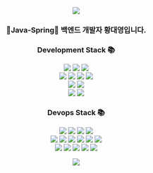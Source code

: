 <p align="center">
<img src="https://capsule-render.vercel.app/api?&type=waving&color=auto&customColorList=7&height=180&section=header&text=Daeyoung's%20Hub&fontSize=50&animation=fadeIn&fontAlignY=45" />
</p>

<!-- <div align='center'>🌼Java-Spring🌼 백엔드 개발자 황대영입니다.</div>
<br>
<div align='center'> Email : geungan9@gmail.com</div>
<div align='center'> Blog : <a href="https://coding-business.tistory.com">코딩과 비지니스</a></div>


<h4 align="center">backend</h4>
<p align="center">
  <img wide="25" height="25" src="https://github.com/dae0hwang/Ignorant_English_Service/assets/103154389/aa9f01bd-45d6-47f7-ba9d-8ee843e952d1">
  <img wide="35" height="35" src="https://github.com/dae0hwang/Ignorant_English_Service/assets/103154389/f496908b-1a00-4ed0-bcb9-1f52e01c30b9">
</p> -->


<div align='center'>
  
### 🌼Java-Spring🌼 백엔드 개발자 황대영입니다.

<!-- <br /> -->

###  Development Stack 📚
<div align=center>
  <img src="https://img.shields.io/badge/springboot-6DB33F?style=for-the-badge&logo=springboot&logoColor=white"> 
  <img src="https://img.shields.io/badge/java-007396?style=for-the-badge&logo=java&logoColor=white"> 
  <img src="https://img.shields.io/badge/spring-6DB33F?style=for-the-badge&logo=spring&logoColor=white"> 
  <br>
  <img src="https://img.shields.io/badge/html5-E34F26?style=for-the-badge&logo=html5&logoColor=white"> 
  <img src="https://img.shields.io/badge/css3-1572B6?style=for-the-badge&logo=css3&logoColor=white"> 
  <img src="https://img.shields.io/badge/javascript-F7DF1E?style=for-the-badge&logo=javascript&logoColor=white">
  <img src="https://img.shields.io/badge/bootstrap-7952B3?style=for-the-badge&logo=bootstrap&logoColor=white">
  <br>
  <img src="https://img.shields.io/badge/mysql-4479A1?style=for-the-badge&logo=mysql&logoColor=white"> 
  <img src="https://img.shields.io/badge/Redis-DC382D?style=for-the-badge&logo=Redis&logoColor=white"> 
  <br>
  <img src="https://img.shields.io/badge/jpa-FA6831?style=for-the-badge&logo=jpa&logoColor=white"> 
  <img src="https://img.shields.io/badge/querydsl-139BB4?style=for-the-badge&logo=querydsl&logoColor=white"> 
</div>
  
### Devops Stack 📚
<div align=center>
  <img src="https://img.shields.io/badge/nginx-009639?style=for-the-badge&logo=nginx&logoColor=white"> 
  <img src="https://img.shields.io/badge/apachekafka-231F20?style=for-the-badge&logo=apachekafka&logoColor=white"> 
  <img src="https://img.shields.io/badge/elasticstack-005571?style=for-the-badge&logo=elasticstack&logoColor=white"> 
  <img src="https://img.shields.io/badge/grafana-F46800?style=for-the-badge&logo=grafana&logoColor=white"> 
  <br>
  <img src="https://img.shields.io/badge/amazoneks-FF9900?style=for-the-badge&logo=amazoneks&logoColor=white"> 
  <img src="https://img.shields.io/badge/amazonrds-527FFF?style=for-the-badge&logo=amazonrds&logoColor=white"> 
  <img src="https://img.shields.io/badge/amazonec2-FF9900?style=for-the-badge&logo=amazonec2&logoColor=white"> 
  <img src="https://img.shields.io/badge/opensearch-005EB8?style=for-the-badge&logo=opensearch&logoColor=white"> 
  <img src="https://img.shields.io/badge/elasticcache-764ABC?style=for-the-badge&logo=elasticcache&logoColor=white"> 
  <img src="https://img.shields.io/badge/amazonsqs-FF4F8B?style=for-the-badge&logo=amazonsqs&logoColor=white"> 
  <br>
  <img src="https://img.shields.io/badge/Docker-2496ED?style=for-the-badge&logo=Docker&logoColor=white"> 
  <img src="https://img.shields.io/badge/Jenkins-D24939?style=for-the-badge&logo=Jenkins&logoColor=white"> 
  <img src="https://img.shields.io/badge/Helm-0F1689?style=for-the-badge&logo=Helm&logoColor=white"> 
  <img src="https://img.shields.io/badge/Kubernetes-326CE5?style=for-the-badge&logo=Kubernetes&logoColor=white"> 
  <img src="https://img.shields.io/badge/ArgoCD-EF7B4D?style=for-the-badge&logo=ArgoCD&logoColor=white"> 
</div>
  
  
<p align="center">
<img src="https://capsule-render.vercel.app/api?type=waving&color=auto&customColorList=7&height=100&section=footer" />
  </p>
  


  


  



 
 

<!--
**dae0hwang/dae0hwang** is a ✨ _special_ ✨ repository because its `README.md` (this file) appears on your GitHub profile.
Here are some ideas to get you started:
- 🔭 I’m currently working on ...
- 🌱 I’m currently learning ...
- 👯 I’m looking to collaborate on ...
- 🤔 I’m looking for help with ...
- 💬 Ask me about ...
- 📫 How to reach me: ...
- 😄 Pronouns: ...
- ⚡ Fun fact: ...
-->
